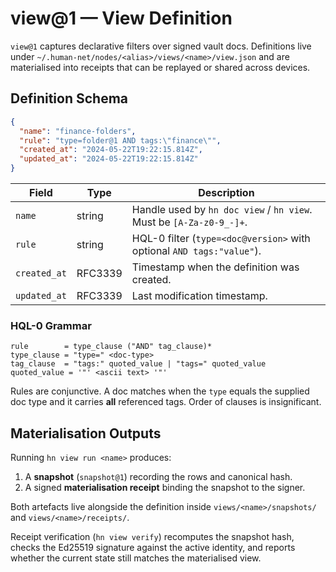 # view@1 — View Definition

`view@1` captures declarative filters over signed vault docs. Definitions live under
`~/.human-net/nodes/<alias>/views/<name>/view.json` and are materialised into
receipts that can be replayed or shared across devices.

## Definition Schema

```json
{
  "name": "finance-folders",
  "rule": "type=folder@1 AND tags:\"finance\"",
  "created_at": "2024-05-22T19:22:15.814Z",
  "updated_at": "2024-05-22T19:22:15.814Z"
}
```

| Field        | Type     | Description                                                      |
| ------------ | -------- | ---------------------------------------------------------------- |
| `name`       | string   | Handle used by `hn doc view` / `hn view`. Must be `[A-Za-z0-9_-]+`. |
| `rule`       | string   | HQL-0 filter (`type=<doc@version>` with optional `AND tags:"value"`). |
| `created_at` | RFC3339  | Timestamp when the definition was created.                        |
| `updated_at` | RFC3339  | Last modification timestamp.                                      |

### HQL-0 Grammar

```
rule        = type_clause ("AND" tag_clause)*
type_clause = "type=" <doc-type>
tag_clause  = "tags:" quoted_value | "tags=" quoted_value
quoted_value = '"' <ascii text> '"'
```

Rules are conjunctive. A doc matches when the `type` equals the supplied doc type
and it carries **all** referenced tags. Order of clauses is insignificant.

## Materialisation Outputs

Running `hn view run <name>` produces:

1. A **snapshot** (`snapshot@1`) recording the rows and canonical hash.
2. A signed **materialisation receipt** binding the snapshot to the signer.

Both artefacts live alongside the definition inside
`views/<name>/snapshots/` and `views/<name>/receipts/`.

Receipt verification (`hn view verify`) recomputes the snapshot hash, checks the
Ed25519 signature against the active identity, and reports whether the current
state still matches the materialised view.
